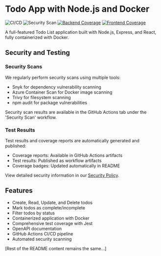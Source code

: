 # Todo App with Node.js and Docker

![CI/CD](https://github.com/ajeetraina/todo-app-nodejs-docker/workflows/CI/CD/badge.svg)
![Security Scan](https://github.com/ajeetraina/todo-app-nodejs-docker/workflows/Security%20Scan/badge.svg)
[![Backend Coverage](./backend/coverage/badge.svg)](./backend/coverage/lcov-report/index.html)
[![Frontend Coverage](./frontend/coverage/badge.svg)](./frontend/coverage/lcov-report/index.html)

A full-featured Todo List application built with Node.js, Express, and React, fully containerized with Docker.

## Security and Testing

### Security Scans

We regularly perform security scans using multiple tools:
- Snyk for dependency vulnerability scanning
- Azure Container Scan for Docker image scanning
- Trivy for filesystem scanning
- npm audit for package vulnerabilities

Security scan results are available in the GitHub Actions tab under the 'Security Scan' workflow.

### Test Results

Test results and coverage reports are automatically generated and published:
- Coverage reports: Available in GitHub Actions artifacts
- Test results: Published as workflow artifacts
- Coverage badges: Updated automatically in README

View detailed security information in our [Security Policy](SECURITY.md).

## Features

- Create, Read, Update, and Delete todos
- Mark todos as complete/incomplete
- Filter todos by status
- Containerized application with Docker
- Comprehensive test coverage with Jest
- OpenAPI documentation
- GitHub Actions CI/CD pipeline
- Automated security scanning

[Rest of the README content remains the same...]